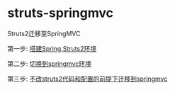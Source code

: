 # struts-springmvc
Struts2迁移至SpringMVC

第一步: [搭建Spring,Struts2环境](SPRING-STRUTS.md)

第二步: [切换到springmvc环境](SPRINGMVC.md)

第三步: [不改struts2代码和配置的前提下迁移到springmvc]()
